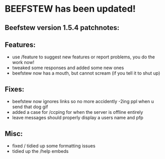 # BEEFSTEW has been updated!

## Beefstew version 1.5.4 patchnotes:

## Features:
- use /feature to suggest new features or report problems, you do the work now!
- tweaked some responses and added some new ones
- beefstew now has a mouth, but cannot scream (if you tell it to shut up)

## Fixes:
- beefstew now ignores links so no more accidently -2ing ppl when u send that dog gif
- added a case for /ccping for when the server is offline entirely
- leave messages should properly display a users name and pfp

## Misc:
- fixed / tidied up some formatting issues
- tidied up the /help embeds
